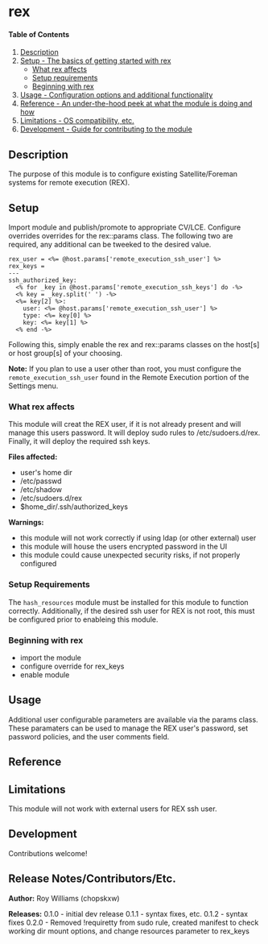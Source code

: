 # rex

#### Table of Contents

1. [Description](#description)
1. [Setup - The basics of getting started with rex](#setup)
    * [What rex affects](#what-rex-affects)
    * [Setup requirements](#setup-requirements)
    * [Beginning with rex](#beginning-with-rex)
1. [Usage - Configuration options and additional functionality](#usage)
1. [Reference - An under-the-hood peek at what the module is doing and how](#reference)
1. [Limitations - OS compatibility, etc.](#limitations)
1. [Development - Guide for contributing to the module](#development)

## Description

The purpose of this module is to configure existing Satellite/Foreman systems for remote execution (REX).

## Setup

Import module and publish/promote to appropriate CV/LCE.  Configure overrides overrides for the rex::params class.  The following two are required, any additional can be tweeked to the desired value.

```
rex_user = <%= @host.params['remote_execution_ssh_user'] %>
rex_keys = 
---
ssh_authorized_key:
  <% for _key in @host.params['remote_execution_ssh_keys'] do -%>
  <% key = _key.split(' ') -%>
  <%= key[2] %>:
    user: <%= @host.params['remote_execution_ssh_user'] %>
    type: <%= key[0] %>
    key: <%= key[1] %>
  <% end -%>
```

Following this, simply enable the rex and rex::params classes on the host[s] or host group[s] of your choosing.

**Note:** If you plan to use a user other than root, you must configure the `remote_execution_ssh_user` found in the Remote Execution portion of the Settings menu.

### What rex affects

This module will creat the REX user, if it is not already present and will manage this users password.  It will deploy sudo rules to /etc/sudoers.d/rex.  Finally, it will deploy the required ssh keys.

**Files affected:**
* user's home dir
* /etc/passwd
* /etc/shadow
* /etc/sudoers.d/rex
* $home_dir/.ssh/authorized_keys

**Warnings:**
* this module will not work correctly if using ldap (or other external) user
* this module will house the users encrypted password in the UI
* this module could cause unexpected security risks, if not properly configured

### Setup Requirements

The `hash_resources` module must be installed for this module to function correctly.  Additionally, if the desired ssh user for REX is not root, this must be configured prior to enableing this module.

### Beginning with rex

* import the module
* configure override for rex_keys
* enable module

## Usage

Additional user configurable parameters are available via the params class.  These paramaters can be used to manage the REX user's password, set password policies, and the user comments field.

## Reference


## Limitations

This module will not work with external users for REX ssh user.

## Development

Contributions welcome!

## Release Notes/Contributors/Etc.

**Author:** Roy Williams (chopskxw)

**Releases:**
0.1.0 - initial dev release
0.1.1 - syntax fixes, etc.
0.1.2 - syntax fixes
0.2.0 - Removed !requiretty from sudo rule, created manifest to check working dir mount options, and change resources parameter to rex_keys
